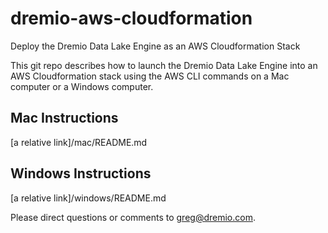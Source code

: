 # dremio-aws-cloudformation

Deploy the Dremio Data Lake Engine as an AWS Cloudformation Stack

This git repo describes how to launch the Dremio Data Lake Engine into an AWS Cloudformation stack using the AWS CLI commands on a Mac computer or a Windows computer.

## Mac Instructions
[a relative link]/mac/README.md

## Windows Instructions
[a relative link]/windows/README.md

Please direct questions or comments to greg@dremio.com.

